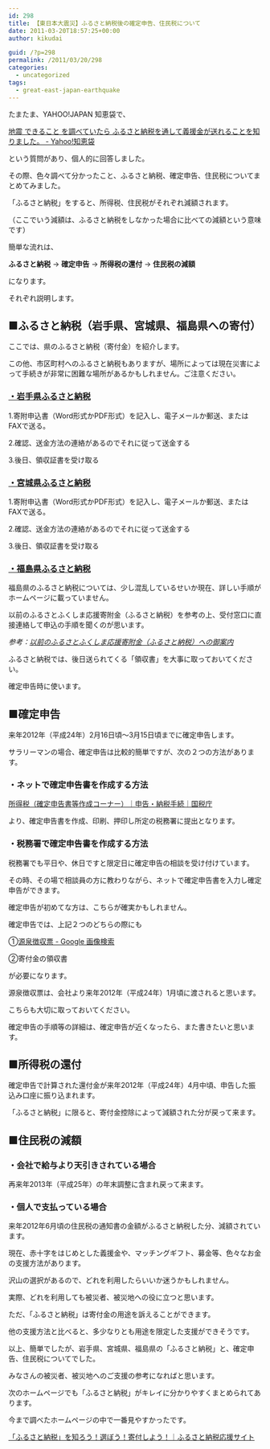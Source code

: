 ```yaml
---
id: 298
title: 【東日本大震災】ふるさと納税後の確定申告、住民税について
date: 2011-03-20T18:57:25+00:00
author: kikudai

guid: /?p=298
permalink: /2011/03/20/298
categories:
  - uncategorized
tags:
  - great-east-japan-earthquake
---
```

たまたま、YAHOO!JAPAN 知恵袋で、

<a href="https://bit.ly/fltO08" rel="nofollow">地震 できること を調べていたら ふるさと納税を通して義援金が送れることを知りました。 - Yahoo!知恵袋</a>

という質問があり、個人的に回答しました。

その際、色々調べて分かったこと、ふるさと納税、確定申告、住民税についてまとめてみました。

「ふるさと納税」をすると、所得税、住民税がそれぞれ減額されます。
  
（ここでいう減額は、ふるさと納税をしなかった場合に比べての減額という意味です）

簡単な流れは、

**ふるさと納税** → **確定申告** → **所得税の還付** → **住民税の減額**

になります。

それぞれ説明します。

## ■ふるさと納税（岩手県、宮城県、福島県への寄付）

ここでは、県のふるさと納税（寄付金）を紹介します。
  
この他、市区町村へのふるさと納税もありますが、場所によっては現在災害によって手続きが非常に困難な場所があるかもしれません。ご注意ください。

### <a href="https://bit.ly/fc21RV" rel="nofollow">・岩手県ふるさと納税</a>

1.寄附申込書（Word形式かPDF形式）を記入し、電子メールか郵送、またはFAXで送る。
  
2.確認、送金方法の連絡があるのでそれに従って送金する
  
3.後日、領収証書を受け取る

### <a href="https://bit.ly/gI1pKS" rel="nofollow">・宮城県ふるさと納税</a>

1.寄附申込書（Word形式かPDF形式）を記入し、電子メールか郵送、またはFAXで送る。
  
2.確認、送金方法の連絡があるのでそれに従って送金する
  
3.後日、領収証書を受け取る

### <a href="https://bit.ly/emtLme" rel="nofollow">・福島県ふるさと納税</a>

福島県のふるさと納税については、少し混乱しているせいか現在、詳しい手順がホームページに載っていません。
  
以前のふるさとふくしま応援寄附金（ふるさと納税）を参考の上、受付窓口に直接連絡して申込の手順を聞くのが思います。

_参考：<a href="https://bit.ly/f4CZVK" rel="nofollow">以前のふるさとふくしま応援寄附金（ふるさと納税）への御案内</a>_

ふるさと納税では、後日送られてくる「領収書」を大事に取っておいてください。
  
確定申告時に使います。

## ■確定申告

来年2012年（平成24年）2月16日頃～3月15日頃までに確定申告します。
  
サラリーマンの場合、確定申告は比較的簡単ですが、次の２つの方法があります。

### ・ネットで確定申告書を作成する方法

<a href="https://bit.ly/eS484o" rel="nofollow">所得税（確定申告書等作成コーナー）｜申告・納税手続｜国税庁</a>

より、確定申告書を作成、印刷、押印し所定の税務署に提出となります。

### ・税務署で確定申告書を作成する方法

税務署でも平日や、休日ですと限定日に確定申告の相談を受け付けています。
  
その時、その場で相談員の方に教わりながら、ネットで確定申告書を入力し確定申告ができます。
  
確定申告が初めてな方は、こちらが確実かもしれません。

確定申告では、上記２つのどちらの際にも

①<a href="https://bit.ly/hDCC20" rel="nofollow">源泉徴収票 - Google 画像検索</a>
  
②寄付金の領収書

が必要になります。
  
源泉徴収票は、会社より来年2012年（平成24年）1月頃に渡されると思います。
  
こちらも大切に取っておいてください。

確定申告の手順等の詳細は、確定申告が近くなったら、また書きたいと思います。

## ■所得税の還付

確定申告で計算された還付金が来年2012年（平成24年）4月中頃、申告した振込み口座に振り込まれます。
  
「ふるさと納税」に限ると、寄付金控除によって減額された分が戻って来ます。

## ■住民税の減額

### ・会社で給与より天引きされている場合

再来年2013年（平成25年）の年末調整に含まれ戻って来ます。

### ・個人で支払っている場合

来年2012年6月頃の住民税の通知書の金額がふるさと納税した分、減額されています。

現在、赤十字をはじめとした義援金や、マッチングギフト、募金等、色々なお金の支援方法があります。
  
沢山の選択があるので、どれを利用したらいいか迷うかもしれません。

実際、どれを利用しても被災者、被災地への役に立つと思います。
  
ただ、「ふるさと納税」は寄付金の用途を訴えることができます。
  
他の支援方法と比べると、多少なりとも用途を限定した支援ができそうです。

以上、簡単でしたが、岩手県、宮城県、福島県の「ふるさと納税」と、確定申告、住民税についてでした。
  
みなさんの被災者、被災地へのご支援の参考になればと思います。

次のホームページでも「ふるさと納税」がキレイに分かりやすくまとめられてあります。
  
今まで調べたホームページの中で一番見やすかったです。

<a href="https://bit.ly/i2pofZ" rel="nofollow">「ふるさと納税」を知ろう！選ぼう！寄付しよう！｜ふるさと納税応援サイト</a>